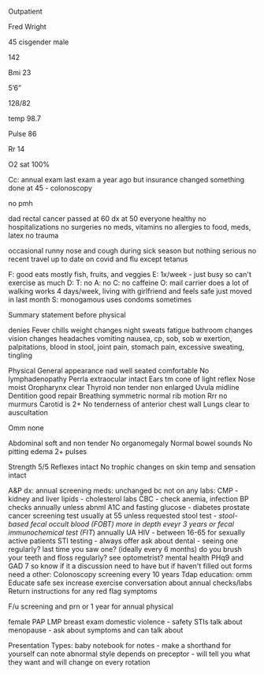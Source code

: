 Outpatient

Fred Wright

45 cisgender male

142

Bmi 23

5’6”

128/82

temp 98.7

Pulse 86

Rr 14

O2 sat 100%

Cc: annual exam
last exam a year ago but insurance changed 
something done at 45 - colonoscopy

no pmh

dad rectal cancer passed at 60 dx at 50 everyone healthy
no hospitalizations
no surgeries
no meds, vitamins
no allergies to food, meds, latex
no trauma

occasional runny nose and cough during sick season but nothing serious
no recent travel
up to date on covid and flu except tetanus

F: good eats mostly fish, fruits, and veggies
E: 1x/week - just busy so can't exercise as much 
D: 
T: no
A: no 
C: no caffeine
O: mail carrier does a lot of walking works 4 days/week, living with girlfriend and feels safe just moved in last month 
S: monogamous uses condoms sometimes 

Summary statement before physical 

denies Fever chills weight changes night sweats fatigue  bathroom changes vision changes headaches vomiting nausea, cp, sob, sob w exertion, palpitations, blood in stool, joint pain, stomach pain, excessive sweating, tingling

Physical 
General appearance nad well seated comfortable
No lymphadenopathy 
Perrla extraocular intact
Ears tm cone of light reflex
Nose moist 
Oropharynx clear
Thyroid non tender non enlarged
Uvula midline
Dentition good repair 
Breathing symmetric normal rib motion
Rrr no murmurs
Carotid is 2+ 
No tenderness of anterior chest wall
Lungs clear to auscultation 

Omm none 

Abdominal soft and non tender
No organomegaly
Normal bowel sounds
No pitting edema 
2+ pulses

Strength 5/5 
Reflexes intact
No trophic changes on skin
 temp and sensation intact


A&P
dx: annual screening 
meds: unchanged bc not on any
labs:
CMP - kidney and liver
lipids - cholesterol labs 
CBC - check anemia, infection
BP checks annually unless abnml
A1C and fasting glucose - diabetes 
prostate cancer screening test usually at 55 unless requested 
stool test - _stool-based fecal occult blood (FOBT) more in depth eveyr 3 years or fecal immunochemical test (FIT_) annually
UA 
HIV  - between 16-65 for sexually active patients 
STI testing  - always offer 
ask about dental  - seeing one regularly? last time you saw one? (ideally every 6 months) do you brush your teeth and floss regularly?
see optometrist?
mental health PHq9 and GAD 7 so know if it a discussion need to have but if haven't filled out forms need a 
other:
Colonoscopy screening every 10 years 
Tdap 
education: omm Educate safe sex increase exercise conversation about annual checks/labs 
Return instructions for any red flag symptoms 

F/u screening and prn or 1 year for annual physical

female
PAP
LMP
breast exam
domestic violence - safety
STIs
talk about menopause - ask about symptoms and can talk about

Presentation Types: 
baby notebook for notes - make a shorthand for yourself 
can note abnormal
style depends on preceptor - will tell you what they want and will change on every rotation
